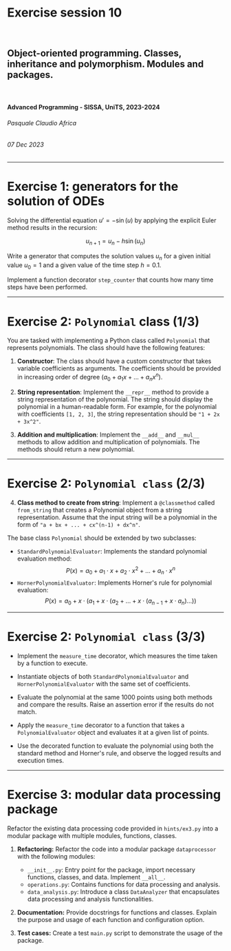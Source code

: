 <!--
title: Exercise session 10
paginate: true

_class: titlepage
-->

# Exercise session 10
<br>

## Object-oriented programming. Classes, inheritance and polymorphism. Modules and packages.
<br>

#### Advanced Programming - SISSA, UniTS, 2023-2024

###### Pasquale Claudio Africa

###### 07 Dec 2023

---

# Exercise 1: generators for the solution of ODEs

Solving the differential equation $u' = -\sin(u)$ by applying the explicit Euler method results in the recursion:

$$
u_{n+1} = u_n - h \sin\left(u_n\right)
$$

Write a generator that computes the solution values $u_n$ for a given initial value $u_0 = 1$ and a given value of the time step $h = 0.1$.

Implement a function decorator `step_counter` that counts how many time steps have been performed.

---

# Exercise 2: `Polynomial` class (1/3)

You are tasked with implementing a Python class called `Polynomial` that represents polynomials. The class should have the following features:

1. **Constructor**: The class should have a custom constructor that takes variable coefficients as arguments. The coefficients should be provided in increasing order of degree ($a_0 + a_1 x + \dots + a_n x^n$).

2. **String representation**: Implement the `__repr__` method to provide a string representation of the polynomial. The string should display the polynomial in a human-readable form. For example, for the polynomial with coefficients `[1, 2, 3]`, the string representation should be `"1 + 2x + 3x^2"`.

3. **Addition and multiplication**: Implement the `__add__` and `__mul__` methods to allow addition and multiplication of polynomials. The methods should return a new polynomial.

---

# Exercise 2: `Polynomial class` (2/3)

4. **Class method to create from string**: Implement a `@classmethod` called `from_string` that creates a Polynomial object from a string representation. Assume that the input string will be a polynomial in the form of `"a + bx + ... + cx^(n-1) + dx^n"`.

The base class `Polynomial` should be extended by two subclasses:
- `StandardPolynomialEvaluator`: Implements the standard polynomial evaluation method:
$$
P(x) = a_0 + a_1 \cdot x + a_2 \cdot x^2 + \ldots + a_n \cdot x^n
$$
- `HornerPolynomialEvaluator`: Implements Horner's rule for polynomial evaluation:
$$
P(x) = a_0 + x \cdot (a_1 + x \cdot (a_2 + \ldots + x \cdot (a_{n-1} + x \cdot a_n) \ldots))
$$

---

# Exercise 2: `Polynomial class` (3/3)

- Implement the `measure_time` decorator, which measures the time taken by a function to execute.

- Instantiate objects of both `StandardPolynomialEvaluator` and `HornerPolynomialEvaluator` with the same set of coefficients.

- Evaluate the polynomial at the same 1000 points using both methods and compare the results. Raise an assertion error if the results do not match.

- Apply the `measure_time` decorator to a function that takes a `PolynomialEvaluator` object and evaluates it at a given list of points.

- Use the decorated function to evaluate the polynomial using both the standard method and Horner's rule, and observe the logged results and execution times.

---

# Exercise 3: modular data processing package

Refactor the existing data processing code provided in `hints/ex3.py` into a modular package with multiple modules, functions, classes.

1. **Refactoring:** Refactor the code into a modular package `dataprocessor` with the following modules:
     - `__init__.py`: Entry point for the package, import necessary functions, classes, and data. Implement `__all__`.
     - `operations.py`: Contains functions for data processing and analysis.
     - `data_analysis.py`: Introduce a class `DataAnalyzer` that encapsulates data processing and analysis functionalities.

2. **Documentation:** Provide docstrings for functions and classes. Explain the purpose and usage of each function and configuration option.

3. **Test cases:** Create a test `main.py` script to demonstrate the usage of the package.
